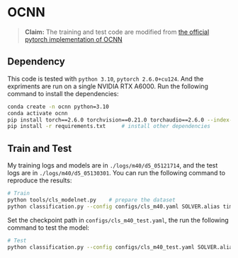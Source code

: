 # OCNN
> **Claim:** The training and test code are modified from [the official pytorch implementation of OCNN](https://github.com/octree-nn/ocnn-pytorch)

## Dependency

This code is tested with `python 3.10`, `pytorch 2.6.0+cu124`. And the expriments are run on a single NVIDIA RTX A6000. 
Run the following command to install the dependencies:

```bash
conda create -n ocnn python=3.10
conda activate ocnn
pip install torch==2.6.0 torchvision==0.21.0 torchaudio==2.6.0 --index-url https://download.pytorch.org/whl/cu124
pip install -r requirements.txt     # install other dependencies
```

## Train and Test

My training logs and models are in `./logs/m40/d5_05121714`, and the test logs are in `./logs/m40/d5_05130301`. You can run the following command to reproduce the results:

```bash
# Train
python tools/cls_modelnet.py    # prepare the dataset
python classification.py --config configs/cls_m40.yaml SOLVER.alias time
```

Set the checkpoint path in `configs/cls_m40_test.yaml`, the run the following command to test the model:

```bash
# Test
python classification.py --config configs/cls_m40_test.yaml SOLVER.alias time
```

